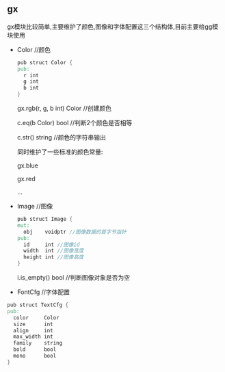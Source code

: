 ## gx

gx模块比较简单,主要维护了颜色,图像和字体配置这三个结构体,目前主要给gg模块使用

- Color //颜色

  ```v
  pub struct Color {
  pub:
  	r int
  	g int
  	b int
  }
  ```

  gx.rgb(r, g, b int) Color  //创建颜色

  c.eq(b Color) bool //判断2个颜色是否相等

  c.str() string //颜色的字符串输出

  同时维护了一些标准的颜色常量:

  gx.blue

  gx.red

  ...

- Image //图像

  ```v
  pub struct Image {
  mut:
  	obj    voidptr //图像数据的首字节指针
  pub:
  	id     int //图像id
  	width  int //图像宽度
  	height int //图像高度
  }
  ```

  i.is_empty() bool //判断图像对象是否为空

-   FontCfg //字体配置

  ```v
  pub struct TextCfg {
  pub:
  	color     Color
  	size      int
  	align     int
  	max_width int
  	family    string
  	bold      bool
  	mono      bool
  }
  ```

  

